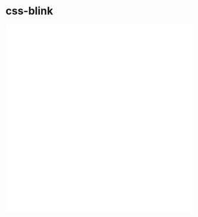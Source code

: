 # css-blink

<div align="center">
    <img src="https://raw.githubusercontent.com/acktic/css-blink/84937c78fc11d1afd1e8dbfcb2ace452f55fbc45/blink.svg">
</div>
